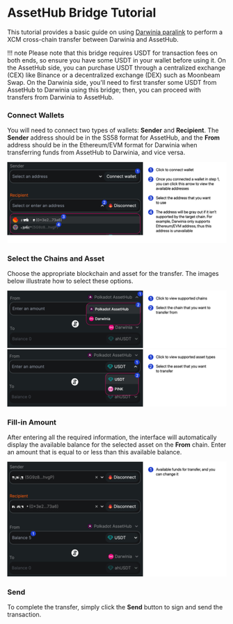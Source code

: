 # AssetHub Bridge Tutorial

This tutorial provides a basic guide on using [Darwinia paralink](https://paralink.darwinia.network) to perform a XCM cross-chain transfer between Darwinia and AssetHub.

!!! note
    Please note that this bridge requires USDT for transaction fees on both ends, so ensure you have some USDT in your wallet before using it. On the AssetHub side, you can purchase USDT through a centralized exchange (CEX) like Binance or a decentralized exchange (DEX) such as Moonbeam Swap. On the Darwinia side, you'll need to first transfer some USDT from AssetHub to Darwinia using this bridge; then, you can proceed with transfers from Darwinia to AssetHub.

### Connect Wallets

You will need to connect two types of wallets: **Sender** and **Recipient**. The **Sender** address should be in the SS58 format for AssetHub, and the **From** address should be in the Ethereum/EVM format for Darwinia when transferring funds from AssetHub to Darwinia, and vice versa.

![evm-tutorial-assethub-bridge-1](../../images/evm-tutorial-assethub-bridge-1.png)

### Select the Chains and Asset

Choose the appropriate blockchain and asset for the transfer. The images below illustrate how to select these options.

![evm-tutorial-assethub-bridge-2](../../images/evm-tutorial-assethub-bridge-2.png)
![evm-tutorial-assethub-bridge-3](../../images/evm-tutorial-assethub-bridge-3.png)

### Fill-in Amount

After entering all the required information, the interface will automatically display the available balance for the selected asset on the **From** chain. Enter an amount that is equal to or less than this available balance.

![evm-tutorial-assethub-bridge-4](../../images/evm-tutorial-assethub-bridge-4.png)

### Send

To complete the transfer, simply click the **Send** button to sign and send the transaction.
